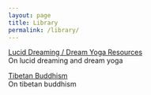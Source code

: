 ```yaml
---
layout: page
title: Library
permalink: /library/
---
```


[Lucid Dreaming / Dream Yoga Resources](/dreams)
<br>
On lucid dreaming and dream yoga

[Tibetan Buddhism](/tibetanbuddhism)
<br>
On tibetan buddhism




